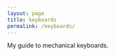 ```yaml
---
layout: page
title: keyboards
permalink: /keyboards/
---
```


My guide to mechanical keyboards.